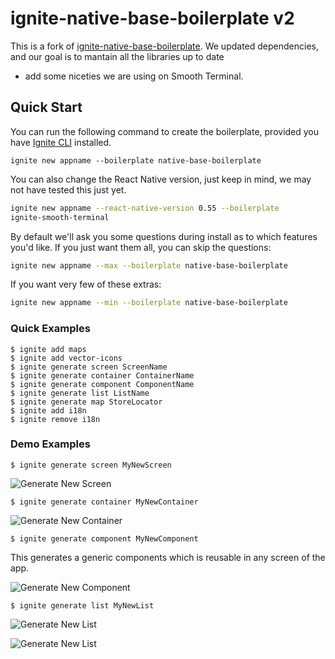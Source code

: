 # ignite-native-base-boilerplate v2

This is a fork of
[ignite-native-base-boilerplate](https://github.com/GeekyAnts/ignite-native-base-boilerplate).
We updated dependencies, and our goal is to mantain all the libraries up to date
+ add some niceties we are using on Smooth Terminal.

## Quick Start

You can run the following command to create the boilerplate, provided you have [Ignite CLI](https://github.com/infinitered/ignite) installed.

```
ignite new appname --boilerplate native-base-boilerplate
```

You can also change the React Native version, just keep in mind, we may not have tested this just yet.

```sh
ignite new appname --react-native-version 0.55 --boilerplate
ignite-smooth-terminal
```

By default we'll ask you some questions during install as to which features you'd like.  If you just want them all, you can skip the questions:

```sh
ignite new appname --max --boilerplate native-base-boilerplate
```

If you want very few of these extras:

```sh
ignite new appname --min --boilerplate native-base-boilerplate
```

### Quick Examples

```
$ ignite add maps
$ ignite add vector-icons
$ ignite generate screen ScreenName
$ ignite generate container ContainerName
$ ignite generate component ComponentName
$ ignite generate list ListName
$ ignite generate map StoreLocator
$ ignite add i18n
$ ignite remove i18n
```


### Demo Examples


```
$ ignite generate screen MyNewScreen
```
![Generate New Screen](./demo-examples/ios-generate-screen.gif)



```
$ ignite generate container MyNewContainer
```
![Generate New Container](./demo-examples/ios-generate-container.gif)



```
$ ignite generate component MyNewComponent
```
This generates a generic components which is reusable in any screen of the app.

![Generate New Component](./demo-examples/ios-generate-component.gif)



```
$ ignite generate list MyNewList
```
![Generate New List](./demo-examples/ios-generate-list-flat-row.gif)

![Generate New List](./demo-examples/ios-generate-list-flat-grid.gif)

